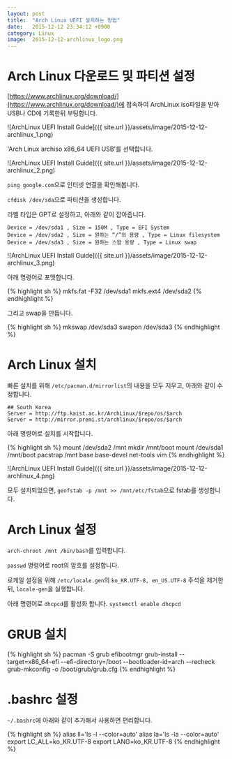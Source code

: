 ```yaml
---
layout: post
title:  "Arch Linux UEFI 설치하는 방법"
date:   2015-12-12 23:34:12 +0900
category: Linux
image:  2015-12-12-archlinux_logo.png
---
```


# Arch Linux 다운로드 및 파티션 설정

[https://www.archlinux.org/download/](https://www.archlinux.org/download/)에 접속하여 ArchLinux iso파일을 받아 USB나 CD에 기록한뒤 부팅합니다.

![ArchLinux UEFI Install Guide]({{ site.url }}/assets/image/2015-12-12-archlinux_1.png)

'Arch Linux archiso x86_64 UEFI USB'를 선택합니다.

![ArchLinux UEFI Install Guide]({{ site.url }}/assets/image/2015-12-12-archlinux_2.png)

`ping google.com`으로 인터넷 연결을 확인해봅니다.

`cfdisk /dev/sda`으로 파티션을 생성합니다.

라벨 타입은 GPT로 설정하고, 아래와 같이 잡아줍니다.

	Device = /dev/sda1 , Size = 150M , Type = EFI System
	Device = /dev/sda2 , Size = 원하는 “/”의 용량 , Type = Linux filesystem
	Device = /dev/sda3 , Size = 원하는 스왑 용량 , Type = Linux swap

![ArchLinux UEFI Install Guide]({{ site.url }}/assets/image/2015-12-12-archlinux_3.png)

아래 명령어로 포맷합니다.

{% highlight sh %}
mkfs.fat -F32 /dev/sda1
mkfs.ext4 /dev/sda2
{% endhighlight %}

그리고 swap을 만듭니다.

{% highlight sh %}
mkswap /dev/sda3
swapon /dev/sda3
{% endhighlight %}

# Arch Linux 설치

빠른 설치를 위해 `/etc/pacman.d/mirrorlist`의 내용을 모두 지우고, 아래와 같이 수정합니다.

	## South Korea
	Server = http://ftp.kaist.ac.kr/ArchLinux/$repo/os/$arch
	Server = http://mirror.premi.st/archlinux/$repo/os/$arch

아래 명령어로 설치를 시작합니다.

{% highlight sh %}
mount /dev/sda2 /mnt
mkdir /mnt/boot
mount /dev/sda1 /mnt/boot
pacstrap /mnt base base-devel net-tools vim
{% endhighlight %}

![ArchLinux UEFI Install Guide]({{ site.url }}/assets/image/2015-12-12-archlinux_4.png)

모두 설치되었으면, `genfstab -p /mnt >> /mnt/etc/fstab`으로 fstab를 생성합니다.

# Arch Linux 설정

`arch-chroot /mnt /bin/bash`를 입력합니다.

`passwd` 명령어로 root의 암호를 설정합니다.

로케일 설정을 위해 `/etc/locale.gen`의 `ko_KR.UTF-8, en_US.UTF-8` 주석을 제거한 뒤, `locale-gen`을 실행합니다.

아래 명령어로 `dhcpcd`를 활성화 합니다.
`systemctl enable dhcpcd`

# GRUB 설치

{% highlight sh %}
pacman -S grub efibootmgr
grub-install --target=x86_64-efi --efi-directory=/boot --bootloader-id=arch --recheck
grub-mkconfig -o /boot/grub/grub.cfg
{% endhighlight %}

# .bashrc 설정
`~/.bashrc`에 아래와 같이 추가해서 사용하면 편리합니다.

{% highlight sh %}
alias ll='ls -l --color=auto'
alias la='ls -la --color=auto'
export LC_ALL=ko_KR.UTF-8
export LANG=ko_KR.UTF-8
{% endhighlight %}
